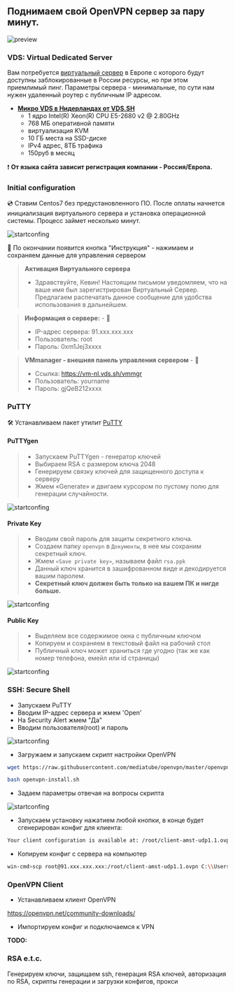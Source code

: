 ## Поднимаем свой OpenVPN сервер за пару минут.
![preview](/img/003.png)
### VDS: Virtual Dedicated Server
Вам потребуется [виртуальный сервер](https://ru.wikipedia.org/wiki/VPS) в Европе с которого будут доступны заблокированные в России ресурсы, но при этом приемлимый пинг. 
Параметры сервера - минимальные, по сути нам нужен удаленный роутер с публичным IP адресом. 

* [**Микро VDS в Нидерландах от VDS.SH**](https://vds.sh) 
  * 1 ядро Intel(R) Xeon(R) CPU E5-2680 v2 @ 2.80GHz
  * 768 МБ оперативной памяти
  * виртуализация KVM 
  * 10 ГБ места на SSD-диске
  * IPv4 адрес, 8ТБ трафика
  * 150руб в месяц
  
❗️ **От языка сайта зависит регистрация компании - Россия/Европа.**

### Initial configuration
💿 Ставим Centos7 без предустановленного ПО.
После оплаты начнется инициализация виртуального сервера и установка операционной системы.
Процесс займет несколько минут.

![startconfing](/img/002.png)

📝 По окончании появится кнопка "Инструкция" - нажимаем и сохраняем данные для управления сервером

> **Активация Виртуального сервера**
>  - Здравствуйте, Кевин!
>  Настоящим письмом уведомляем, что на ваше имя был зарегистрирован Виртуальный Сервер.
>  Предлагаем распечатать данное сообщение для удобства использования в дальнейшем.

> **Информация о cервере:** - 🔐
>   * IP-адрес сервера: 91.xxx.xxx.xxx
>   * Пользователь: root
>   * Пароль: 0xm1Jej3xxxx

> **VMmanager - внешняя панель управления сервером** - 🔐
>    - Ссылка: https://vm-nl.vds.sh/vmmgr
>    - Пользователь: yourname
>    - Пароль: gjQeB212xxxx

### PuTTY 
🛠 Устанавливаем пакет утилит [PuTTY](https://www.putty.org)

#### PuTTYgen
> * Запускаем PuTTYgen - генератор ключей
> * Выбираем RSA с размером ключа 2048
> * Генерируем связку ключей для защищенного доступа к серверу
> * Жмем «Generate» и двигаем курсором по пустому полю для генерации случайности.

![startconfing](/img/008.png)

#### Private Key
> * Вводим свой пароль для защиты секретного ключа.
> * Создаем папку `openvpn` в `Документы`, в нее мы сохраним секретный ключ.
> * Жмем `«Save private key»`, называем файл `rsa.ppk`
> * Данный ключ хранится в зашифрованном виде и декодируется вашим паролем.
> * **Секретный ключ должен быть только на вашем ПК и нигде больше.**

![startconfing](/img/009.png)

#### Public Key
> * Выделяем все содержимое окна с публичным ключом
> * Копируем и сохраняем в текстовый файл на рабочий стол
> * Публичный ключ может храниться где угодно (так же как номер телефона, емейл или id страницы)

![startconfing](/img/010.png)

### SSH: Secure Shell
* Запускаем PuTTY
* Вводим IP-адрес сервера и жмем 'Open'
* На Security Alert жмем "Да"
* Вводим пользователя(root) и пароль

![startconfing](/img/005.png)

* Загружаем и запускаем скрипт настройки OpenVPN
```bash 
wget https://raw.githubusercontent.com/mediatube/openvpn/master/openvpn-install.sh

bash openvpn-install.sh
```
* Задаем параметры отвечая на вопросы скрипта

![startconfing](/img/006.png)

* Запускаем установку нажатием любой кнопки, в конце будет сгенерирован конфиг для клиента:
```bash
Your client configuration is available at: /root/client-amst-udp1.1.ovpn
```
* Копируем конфиг с сервера на компьютер
```bash
win-cmd>scp root@91.xxx.xxx.xxx:/root/client-amst-udp1.1.ovpn C:\\Users\\youruser
```

### OpenVPN Client
* Устанавливаем клиент OpenVPN

https://openvpn.net/community-downloads/

* Импортируем конфиг и подключаемся к VPN

**TODO:**
### RSA e.t.c.
Генерируем ключи, защищаем ssh, генерация RSA ключей, авторизация по RSA, скрипты генерации и загрузки конфигов, прокси